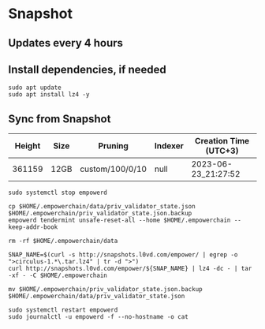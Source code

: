 # Snapshot

## Updates every 4 hours

## Install dependencies, if needed
```
sudo apt update
sudo apt install lz4 -y
```

## Sync from Snapshot  
| Height  | Size | Pruning | Indexer | Creation Time (UTC+3) |
| --------- | --------- | --------- | --------- | --------- |
| 361159  | 12GB  | custom/100/0/10 | null | 2023-06-23_21:27:52 |

```
sudo systemctl stop empowerd

cp $HOME/.empowerchain/data/priv_validator_state.json $HOME/.empowerchain/priv_validator_state.json.backup
empowerd tendermint unsafe-reset-all --home $HOME/.empowerchain --keep-addr-book

rm -rf $HOME/.empowerchain/data 

SNAP_NAME=$(curl -s http://snapshots.l0vd.com/empower/ | egrep -o ">circulus-1.*\.tar.lz4" | tr -d ">")
curl http://snapshots.l0vd.com/empower/${SNAP_NAME} | lz4 -dc - | tar -xf - -C $HOME/.empowerchain

mv $HOME/.empowerchain/priv_validator_state.json.backup $HOME/.empowerchain/data/priv_validator_state.json

sudo systemctl restart empowerd
sudo journalctl -u empowerd -f --no-hostname -o cat
```
